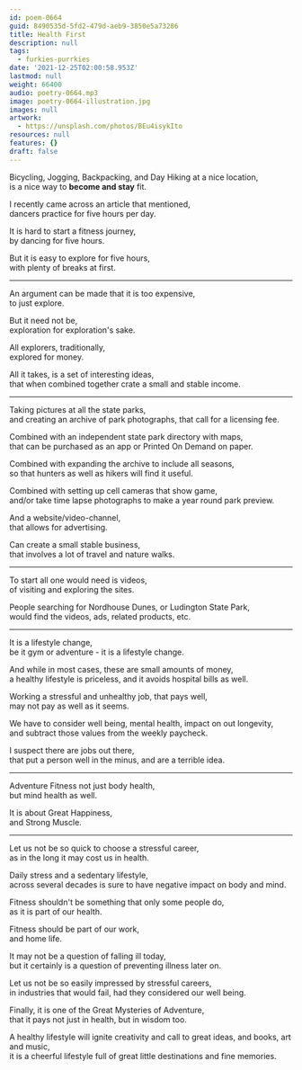 ```yaml
---
id: poem-0664
guid: 8490535d-5fd2-479d-aeb9-3850e5a73286
title: Health First
description: null
tags:
  - furkies-purrkies
date: '2021-12-25T02:00:58.953Z'
lastmod: null
weight: 66400
audio: poetry-0664.mp3
image: poetry-0664-illustration.jpg
images: null
artwork:
  - https://unsplash.com/photos/BEu4isykIto
resources: null
features: {}
draft: false
---
```


Bicycling, Jogging, Backpacking, and Day Hiking at a nice location,\
is a nice way to **become and stay** fit.

I recently came across an article that mentioned,\
dancers practice for five hours per day.

It is hard to start a fitness journey,\
by dancing for five hours.

But it is easy to explore for five hours,\
with plenty of breaks at first.

---

An argument can be made that it is too expensive,\
to just explore.

But it need not be,\
exploration for exploration's sake.

All explorers, traditionally,\
explored for money.

All it takes, is a set of interesting ideas,\
that when combined together crate a small and stable income.

---

Taking pictures at all the state parks,\
and creating an archive of park photographs, that call for a licensing fee.

Combined with an independent state park directory with maps,\
that can be purchased as an app or Printed On Demand on paper.

Combined with expanding the archive to include all seasons,\
so that hunters as well as hikers will find it useful.

Combined with setting up cell cameras that show game,\
and/or take time lapse photographs to make a year round park preview.

And a website/video-channel,\
that allows for advertising.

Can create a small stable business,\
that involves a lot of travel and nature walks.

---

To start all one would need is videos,\
of visiting and exploring the sites.

People searching for Nordhouse Dunes, or Ludington State Park,\
would find the videos, ads, related products, etc.

---

It is a lifestyle change,\
be it gym or adventure - it is a lifestyle change.

And while in most cases, these are small amounts of money,\
a healthy lifestyle is priceless, and it avoids hospital bills as well.

Working a stressful and unhealthy job, that pays well,\
may not pay as well as it seems.

We have to consider well being, mental health, impact on out longevity,\
and subtract those values from the weekly paycheck.

I suspect there are jobs out there,\
that put a person well in the minus, and are a terrible idea.

---

Adventure Fitness not just body health,\
but mind health as well.

It is about Great Happiness,\
and Strong Muscle.

---

Let us not be so quick to choose a stressful career,\
as in the long it may cost us in health.

Daily stress and a sedentary lifestyle,\
across several decades is sure to have negative impact on body and mind.

Fitness shouldn't be something that only some people do,\
as it is part of our health.

Fitness should be part of our work,\
and home life.

It may not be a question of falling ill today,\
but it certainly is a question of preventing illness later on.

Let us not be so easily impressed by stressful careers,\
in industries that would fail, had they considered our well being.

Finally, it is one of the Great Mysteries of Adventure,\
that it pays not just in health, but in wisdom too.

A healthy lifestyle will ignite creativity and call to great ideas, and books, art and music,\
it is a cheerful lifestyle full of great little destinations and fine memories.
